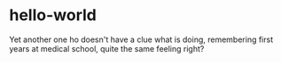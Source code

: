 # hello-world
Yet another one ho doesn't have a clue what is doing, remembering first years at medical school, quite the same feeling right? 

